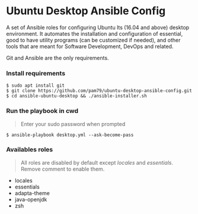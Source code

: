 # Ubuntu Desktop Ansible Config
A set of Ansible roles for configuring Ubuntu lts (16.04 and above) desktop environment. It automates the installation and configuration of essential, good to have utility programs (can be customized if needed), and other tools that are meant for Software Development, DevOps and related.                                              

Git and Ansible are the only requirements.

### Install requirements
    $ sudo apt install git
    $ git clone https://github.com/pam79/ubuntu-desktop-ansible-config.git
    $ cd ansible-ubuntu-desktop && ./ansible-installer.sh

### Run the playbook in cwd
>Enter your sudo password when prompted

    $ ansible-playbook desktop.yml --ask-become-pass

### Availables roles
>All roles are disabled by default except _locales_ and _essentials_. Remove comment to enable them.
- locales
- essentials 
- adapta-theme
- java-openjdk
- zsh
